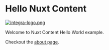 # Hello Nuxt Content

[![integra-logo.png](https://i.postimg.cc/T2NmZ0t5/integra-logo.png)](https://postimg.cc/Dms8Grk7)

Welcome to Nuxt Content Hello World example.

Checkout the [about page](/about).
